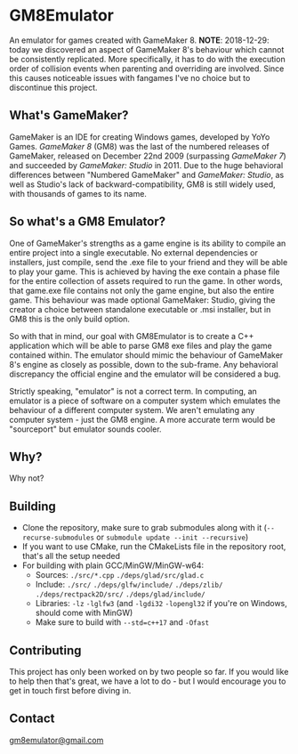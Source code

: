 # GM8Emulator
An emulator for games created with GameMaker 8.
**NOTE**: 2018-12-29: today we discovered an aspect of GameMaker 8's behaviour which cannot be consistently replicated. More specifically, it has to do with the execution order of collision events when parenting and overriding are involved. Since this causes noticeable issues with fangames I've no choice but to discontinue this project.

## What's GameMaker?
GameMaker is an IDE for creating Windows games, developed by YoYo Games. *GameMaker 8* (GM8) was the last of the numbered releases of GameMaker, released on December 22nd 2009 (surpassing *GameMaker 7*) and succeeded by *GameMaker: Studio* in 2011. Due to the huge behavioral differences between "Numbered GameMaker" and *GameMaker: Studio*, as well as Studio's lack of backward-compatibility, GM8 is still widely used, with thousands of games to its name.

## So what's a GM8 Emulator?
One of GameMaker's strengths as a game engine is its ability to compile an entire project into a single executable. No external dependencies or installers, just compile, send the .exe file to your friend and they will be able to play your game. This is achieved by having the exe contain a phase file for the entire collection of assets required to run the game. In other words, that game.exe file contains not only the game engine, but also the entire game. This behaviour was made optional GameMaker: Studio, giving the creator a choice between standalone executable or .msi installer, but in GM8 this is the only build option.

So with that in mind, our goal with GM8Emulator is to create a C++ application which will be able to parse GM8 exe files and play the game contained within. The emulator should mimic the behaviour of GameMaker 8's engine as closely as possible, down to the sub-frame. Any behavioral discrepancy the official engine and the emulator will be considered a bug.

Strictly speaking, "emulator" is not a correct term. In computing, an emulator is a piece of software on a computer system which emulates the behaviour of a different computer system. We aren't emulating any computer system - just the GM8 engine. A more accurate term would be "sourceport" but emulator sounds cooler.

## Why?
Why not?

## Building
- Clone the repository, make sure to grab submodules along with it (`--recurse-submodules` or `submodule update --init --recursive`)
- If you want to use CMake, run the CMakeLists file in the repository root, that's all the setup needed
- For building with plain GCC/MinGW/MinGW-w64:
  - Sources: `./src/*.cpp` `./deps/glad/src/glad.c`
  - Include: `./src/` `./deps/glfw/include/` `./deps/zlib/` `./deps/rectpack2D/src/` `./deps/glad/include/`
  - Libraries: `-lz` `-lglfw3` (and `-lgdi32` `-lopengl32` if you're on Windows, should come with MinGW)
  - Make sure to build with `--std=c++17` and `-Ofast`

## Contributing
This project has only been worked on by two people so far. If you would like to help then that's great, we have a lot to do - but I would encourage you to get in touch first before diving in.

## Contact
gm8emulator@gmail.com
